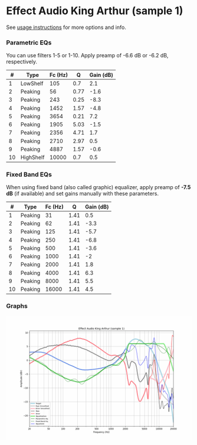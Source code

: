 # Effect Audio King Arthur (sample 1)
See [usage instructions](https://github.com/jaakkopasanen/AutoEq#usage) for more options and info.

### Parametric EQs
You can use filters 1-5 or 1-10. Apply preamp of -6.6 dB or -6.2 dB, respectively.

|   # | Type      |   Fc (Hz) |    Q |   Gain (dB) |
|-----|-----------|-----------|------|-------------|
|   1 | LowShelf  |       105 | 0.7  |         2.1 |
|   2 | Peaking   |        56 | 0.77 |        -1.6 |
|   3 | Peaking   |       243 | 0.25 |        -8.3 |
|   4 | Peaking   |      1452 | 1.57 |        -4.8 |
|   5 | Peaking   |      3654 | 0.21 |         7.2 |
|   6 | Peaking   |      1905 | 5.03 |        -1.5 |
|   7 | Peaking   |      2356 | 4.71 |         1.7 |
|   8 | Peaking   |      2710 | 2.97 |         0.5 |
|   9 | Peaking   |      4887 | 1.57 |        -0.6 |
|  10 | HighShelf |     10000 | 0.7  |         0.5 |

### Fixed Band EQs
When using fixed band (also called graphic) equalizer, apply preamp of **-7.5 dB** (if available) and set gains manually with these parameters.

|   # | Type    |   Fc (Hz) |    Q |   Gain (dB) |
|-----|---------|-----------|------|-------------|
|   1 | Peaking |        31 | 1.41 |         0.5 |
|   2 | Peaking |        62 | 1.41 |        -3.3 |
|   3 | Peaking |       125 | 1.41 |        -5.7 |
|   4 | Peaking |       250 | 1.41 |        -6.8 |
|   5 | Peaking |       500 | 1.41 |        -3.6 |
|   6 | Peaking |      1000 | 1.41 |        -2   |
|   7 | Peaking |      2000 | 1.41 |         1.8 |
|   8 | Peaking |      4000 | 1.41 |         6.3 |
|   9 | Peaking |      8000 | 1.41 |         5.5 |
|  10 | Peaking |     16000 | 1.41 |         4.5 |

### Graphs
![](./Effect%20Audio%20King%20Arthur%20(sample%201).png)
